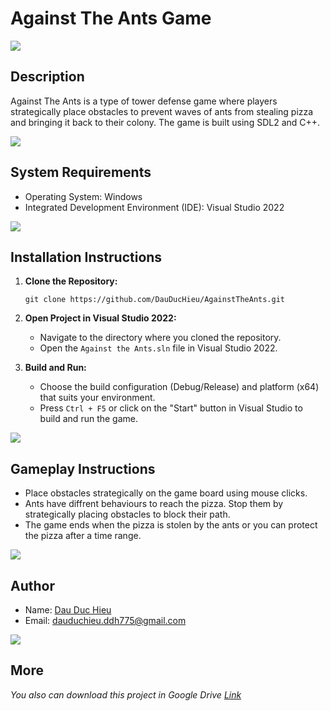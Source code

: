 # Against The Ants Game

<img src="https://user-images.githubusercontent.com/73097560/115834477-dbab4500-a447-11eb-908a-139a6edaec5c.gif">

## Description
Against The Ants is a type of tower defense game where players strategically place obstacles to prevent waves of ants from stealing pizza and bringing it back to their colony. The game is built using SDL2 and C++.

<img src="https://user-images.githubusercontent.com/73097560/115834477-dbab4500-a447-11eb-908a-139a6edaec5c.gif">

## System Requirements
- Operating System: Windows
- Integrated Development Environment (IDE): Visual Studio 2022

<img src="https://user-images.githubusercontent.com/73097560/115834477-dbab4500-a447-11eb-908a-139a6edaec5c.gif">

## Installation Instructions
1. **Clone the Repository:**
   ```
   git clone https://github.com/DauDucHieu/AgainstTheAnts.git
   ```

2. **Open Project in Visual Studio 2022:**
   - Navigate to the directory where you cloned the repository.
   - Open the `Against the Ants.sln` file in Visual Studio 2022.

3. **Build and Run:**
   - Choose the build configuration (Debug/Release) and platform (x64) that suits your environment.
   - Press `Ctrl + F5` or click on the "Start" button in Visual Studio to build and run the game.

<img src="https://user-images.githubusercontent.com/73097560/115834477-dbab4500-a447-11eb-908a-139a6edaec5c.gif">

## Gameplay Instructions
- Place obstacles strategically on the game board using mouse clicks.
- Ants have diffrent behaviours to reach the pizza. Stop them by strategically placing obstacles to block their path.
- The game ends when the pizza is stolen by the ants or you can protect the pizza after a time range.

<img src="https://user-images.githubusercontent.com/73097560/115834477-dbab4500-a447-11eb-908a-139a6edaec5c.gif">

## Author
- Name: [Dau Duc Hieu](https://github.com/DauDucHieu)
- Email: dauduchieu.ddh775@gmail.com

<img src="https://user-images.githubusercontent.com/73097560/115834477-dbab4500-a447-11eb-908a-139a6edaec5c.gif">

## More
*You also can download this project in Google Drive [Link](https://drive.google.com/file/d/1A6TAlfIlRj7oRSwX45rOxVCk-K27auVD/view?usp=sharing)*
